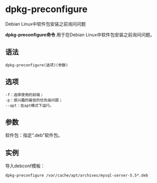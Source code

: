 # dpkg-preconfigure

Debian Linux中软件包安装之前询问问题


**dpkg-preconfigure命令** 用于在Debian Linux中软件包安装之前询问问题。

##  语法

```
dpkg-preconfigure(选项)(参数)
```

##  选项

```
-f：选择使用的前端；
-p：感兴趣的最低的优先级问题；
--apt：在apt模式下运行。
```

##  参数

软件包：指定“.deb”软件包。

##  实例

导入debconf模板：

```
dpkg-preconfigure /var/cache/apt/archives/mysql-server-5.5*.deb
```


